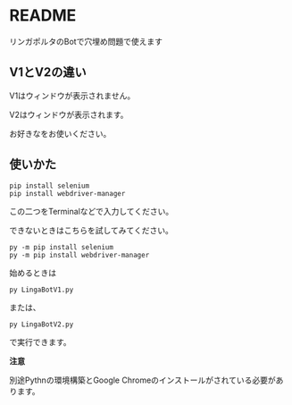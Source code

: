 # README
リンガポルタのBotで穴埋め問題で使えます

## V1とV2の違い

V1はウィンドウが表示されません。

V2はウィンドウが表示されます。


お好きなをお使いください。

## 使いかた

```
pip install selenium
pip install webdriver-manager
```
この二つをTerminalなどで入力してください。

できないときはこちらを試してみてください。
```
py -m pip install selenium
py -m pip install webdriver-manager
```

始めるときは
```
py LingaBotV1.py
```

または、
```
py LingaBotV2.py
```
で実行できます。

**注意**

別途Pythnの環境構築とGoogle Chromeのインストールがされている必要があります。
